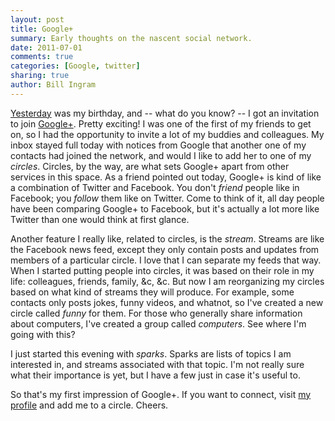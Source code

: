 ```yaml
---
layout: post
title: Google+
summary: Early thoughts on the nascent social network. 
date: 2011-07-01
comments: true
categories: [Google, twitter]
sharing: true
author: Bill Ingram
---
```


<a href="http://en.wikipedia.org/wiki/June_29">Yesterday</a> was my birthday, and -- what do you know? -- I got an invitation to join <a href="http://www.google.com/+">Google+</a>. Pretty exciting! I was one of the first of my friends to get on, so I had the opportunity to invite a lot of my buddies and colleagues. My inbox stayed full today with notices from Google that another one of my contacts had joined the network, and would I like to add her to one of my _circles_. Circles, by the way, are what sets Google+ apart from other services in this space. As a friend pointed out today, Google+ is kind of like a combination of Twitter and Facebook. You don't _friend_ people like in Facebook; you _follow_ them like on Twitter. Come to think of it, all day people have been comparing Google+ to Facebook, but it's actually a lot more like Twitter than one would think at first glance. 

Another feature I really like, related to circles, is the _stream_. Streams are like the Facebook news feed, except they only contain posts and updates from members of a particular circle. I love that I can separate my feeds that way. When I started putting people into circles, it was based on their role in my life: colleagues, friends, family, &c, &c. But now I am reorganizing my circles based on what kind of streams they will produce. For example, some contacts only posts jokes, funny videos, and whatnot, so I've created a new circle called _funny_ for them. For those who generally share information about computers, I've created a group called _computers_. See where I'm going with this?

I just started this evening with _sparks_. Sparks are lists of topics I am interested in, and streams associated with that topic. I'm not really sure what their importance is yet, but I have a few just in case it's useful to. 

So that's my first impression of Google+. If you want to connect, visit <a href="http://www.google.com/profiles/waingram">my profile</a> and add me to a circle. Cheers.
